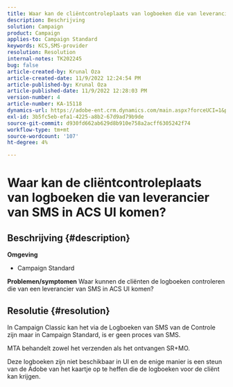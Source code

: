 ```yaml
---
title: Waar kan de cliëntcontroleplaats van logboeken die van leverancier van SMS in ACS UI komen?
description: Beschrijving
solution: Campaign
product: Campaign
applies-to: Campaign Standard
keywords: KCS,SMS-provider
resolution: Resolution
internal-notes: TK202245
bug: false
article-created-by: Krunal Oza
article-created-date: 11/9/2022 12:24:54 PM
article-published-by: Krunal Oza
article-published-date: 11/9/2022 12:28:03 PM
version-number: 4
article-number: KA-15118
dynamics-url: https://adobe-ent.crm.dynamics.com/main.aspx?forceUCI=1&pagetype=entityrecord&etn=knowledgearticle&id=54638f7f-2960-ed11-9562-6045bd0067ea
exl-id: 3b5fc5eb-efa1-4225-a8b2-67d9ad79b9de
source-git-commit: d930fd662ab629d8b910e758a2acff6305242f74
workflow-type: tm+mt
source-wordcount: '107'
ht-degree: 4%

---
```


# Waar kan de cliëntcontroleplaats van logboeken die van leverancier van SMS in ACS UI komen?

## Beschrijving {#description}

<b>Omgeving</b>
- Campaign Standard



<b>Problemen/symptomen</b>
Waar kunnen de cliënten de logboeken controleren die van een leverancier van SMS in ACS UI komen?


## Resolutie {#resolution}


In Campaign Classic kan het via de Logboeken van SMS van de Controle zijn maar in Campaign Standard, is er geen proces van SMS.

MTA behandelt zowel het verzenden als het ontvangen SR+MO.

Deze logboeken zijn niet beschikbaar in UI en de enige manier is een steun van de Adobe van het kaartje op te heffen die de logboeken voor de cliënt kan krijgen.
